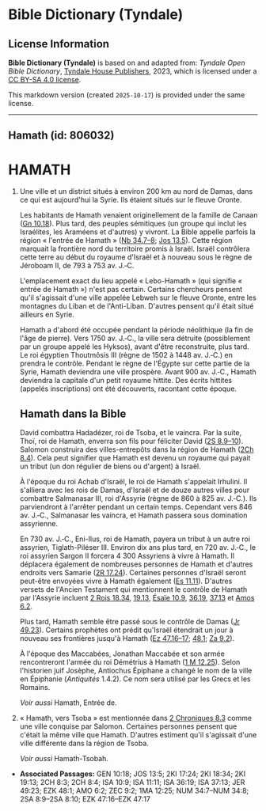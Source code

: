 # Bible Dictionary (Tyndale)

## License Information

**Bible Dictionary (Tyndale)** is based on and adapted from: _Tyndale Open Bible Dictionary_, [Tyndale House Publishers](https://tyndaleopenresources.com/), 2023, which is licensed under a [CC BY-SA 4.0 license](https://creativecommons.org/licenses/by-sa/4.0/legalcode.en).

This markdown version (created `2025-10-17`) is provided under the same license.



--------------------------------

## Hamath (id: 806032)

HAMATH
======

1. Une ville et un district situés à environ 200 km au nord de Damas, dans ce qui est aujourd'hui la Syrie. Ils étaient situés sur le fleuve Oronte.

    Les habitants de Hamath venaient originellement de la famille de Canaan ([Gn 10\.18](https://ref.ly/Gen10:18)). Plus tard, des peuples sémitiques (un groupe qui inclut les Israélites, les Araméens et d'autres) y vivront. La Bible appelle parfois la région « l'entrée de Hamath » ([Nb 34\.7–8](https://ref.ly/Num34:7-Num34:8); [Jos 13\.5](https://ref.ly/Josh13:5)). Cette région marquait la frontière nord du territoire promis à Israël. Israël contrôlera cette terre au début du royaume d'Israël et à nouveau sous le règne de Jéroboam II, de 793 à 753 av. J.‑C.

    L'emplacement exact du lieu appelé « Lebo\-Hamath » (qui signifie « entrée de Hamath ») n'est pas certain. Certains chercheurs pensent qu'il s'agissait d'une ville appelée Lebweh sur le fleuve Oronte, entre les montagnes du Liban et de l'Anti\-Liban. D'autres pensent qu'il était situé ailleurs en Syrie.

    Hamath a d'abord été occupée pendant la période néolithique (la fin de l'âge de pierre). Vers 1750 av. J.‑C., la ville sera détruite (possiblement par un groupe appelé les Hyksos), avant d'être reconstruite, plus tard. Le roi égyptien Thoutmôsis III (règne de 1502 à 1448 av. J.‑C.) en prendra le contrôle. Pendant le règne de l'Égypte sur cette partie de la Syrie, Hamath deviendra une ville prospère. Avant 900 av. J.‑C., Hamath deviendra la capitale d'un petit royaume hittite. Des écrits hittites (appelés inscriptions) ont été découverts, racontant cette époque.

    Hamath dans la Bible
    --------------------

    David combattra Hadadézer, roi de Tsoba, et le vaincra. Par la suite, Thoï, roi de Hamath, enverra son fils pour féliciter David ([2S 8\.9–10](https://ref.ly/2Sam8:9-2Sam8:10)). Salomon construira des villes\-entrepôts dans la région de Hamath ([2Ch 8\.4](https://ref.ly/2Chr8:4)). Cela peut signifier que Hamath est devenu un royaume qui payait un tribut (un don régulier de biens ou d'argent) à Israël.

    À l'époque du roi Achab d'Israël, le roi de Hamath s'appelait Irhulini. Il s'alliera avec les rois de Damas, d'Israël et de douze autres villes pour combattre Salmanasar III, roi d'Assyrie (règne de 860 à 825 av. J.‑C.). Ils parviendront à l'arrêter pendant un certain temps. Cependant vers 846 av. J.‑C., Salmanasar les vaincra, et Hamath passera sous domination assyrienne.

    En 730 av. J.‑C., Eni\-Ilus, roi de Hamath, payera un tribut à un autre roi assyrien, Tiglath\-Piléser III. Environ dix ans plus tard, en 720 av. J.‑C., le roi assyrien Sargon II forcera 4 300 Assyriens à vivre à Hamath. Il déplacera également de nombreuses personnes de Hamath et d'autres endroits vers Samarie ([2R 17\.24](https://ref.ly/2Kgs17:24)). Certaines personnes d'Israël seront peut\-être envoyées vivre à Hamath également ([Es 11\.11](https://ref.ly/Isa11:11)). D'autres versets de l'Ancien Testament qui mentionnent le contrôle de Hamath par l'Assyrie incluent [2 Rois 18\.34](https://ref.ly/2Kgs18:34), [19\.13](https://ref.ly/2Kgs19:13), [Ésaïe 10\.9](https://ref.ly/Isa10:9), [36\.19](https://ref.ly/Isa36:19), [37\.13](https://ref.ly/Isa37:13) et [Amos 6\.2](https://ref.ly/Amos6:2).

    Plus tard, Hamath semble être passé sous le contrôle de Damas ([Jr 49\.23](https://ref.ly/Jer49:23)). Certains prophètes ont prédit qu'Israël étendrait un jour à nouveau ses frontières jusqu'à Hamath ([Ez 47\.16–17](https://ref.ly/Ezek47:16-Ezek47:17); [48\.1](https://ref.ly/Ezek48:1); [Za 9\.2](https://ref.ly/Zech9:2)).

    À l'époque des Maccabées, Jonathan Maccabée et son armée rencontreront l'armée du roi Démétrius à Hamath ([1 M 12\.25](https://ref.ly/1Macc12:25)). Selon l'historien juif Josèphe, Antiochus Épiphane a changé le nom de la ville en Épiphanie (*Antiquités* 1\.4\.2\). Ce nom sera utilisé par les Grecs et les Romains.

    *Voir aussi* Hamath, Entrée de.

2. « Hamath, vers Tsoba » est mentionnée dans [2 Chroniques 8\.3](https://ref.ly/2Chr8:3) comme une ville conquise par Salomon. Certaines personnes pensent que c'était la même ville que Hamath. D'autres estiment qu'il s'agissait d'une ville différente dans la région de Tsoba.

    *Voir aussi* Hamath\-Tsobah.

* **Associated Passages:** GEN 10:18; JOS 13:5; 2KI 17:24; 2KI 18:34; 2KI 19:13; 2CH 8:3; 2CH 8:4; ISA 10:9; ISA 11:11; ISA 36:19; ISA 37:13; JER 49:23; EZK 48:1; AMO 6:2; ZEC 9:2; 1MA 12:25; NUM 34:7–NUM 34:8; 2SA 8:9–2SA 8:10; EZK 47:16–EZK 47:17

